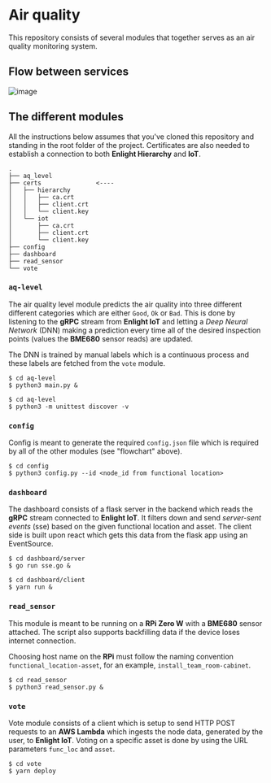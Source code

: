 # Air quality
This repository consists of several modules that together serves as an air quality monitoring system.

## Flow between services
![image](https://user-images.githubusercontent.com/16987380/43758634-0a058560-9a1d-11e8-8c8e-7110207c8e62.png)

## The different modules
All the instructions below assumes that you've cloned this repository and standing in the root folder of the project. Certificates are also needed to establish a connection to both **Enlight Hierarchy** and **IoT**.

```
.
├── aq_level
├── certs               <----
│   ├── hierarchy
│   │   ├── ca.crt
│   │   ├── client.crt
│   │   └── client.key
│   └── iot
│       ├── ca.crt
│       ├── client.crt
│       └── client.key
├── config
├── dashboard
├── read_sensor
└── vote
```
### `aq-level`
The air quality level module predicts the air quality into three different different categories which are either `Good`, `Ok` or `Bad`. This is done by listening to the **gRPC** stream from **Enlight IoT** and letting a *Deep Neural Network* (DNN) making a prediction every time all of the desired inspection points (values the **BME680** sensor reads) are updated.

The DNN is trained by manual labels which is a continuous process and these labels are fetched from the `vote` module.
```
$ cd aq-level
$ python3 main.py &
```
```
$ cd aq-level
$ python3 -m unittest discover -v
```
### `config`
Config is meant to generate the required `config.json` file which is required by all of the other modules (see "flowchart" above).
```
$ cd config
$ python3 config.py --id <node_id from functional location>
```
### `dashboard`
The dashboard consists of a flask server in the backend which reads the **gRPC** stream connected to **Enlight IoT**. It filters down and send *server-sent events* (sse) based on the given functional location and asset. The client side is built upon react which gets this data from the flask app using an EventSource.
```
$ cd dashboard/server
$ go run sse.go &
```
```
$ cd dashboard/client
$ yarn run &
```
### `read_sensor`
This module is meant to be running on a **RPi Zero W** with a **BME680** sensor attached. The script also supports backfilling data if the device loses internet connection.

Choosing host name on the **RPi** must follow the naming convention `functional_location-asset`, for an example, `install_team_room-cabinet`.
```
$ cd read_sensor
$ python3 read_sensor.py &
```
### `vote`
Vote module consists of a client which is setup to send HTTP POST requests to an **AWS Lambda** which ingests the node data, generated by the user, to **Enlight IoT**. Voting on a specific asset is done by using the URL parameters `func_loc` and `asset`.
```
$ cd vote
$ yarn deploy
```
